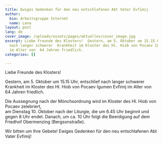 ```yaml
---
title: Ewiges Gedenken für den neu entschlafenen Abt Vater Evfimij
author:
  bio: Arbeitsgruppe Internet
  name: Lena
layout: post
lang: de
cover_image: /uploads/assets/pages/aktuelles/cover_image.jpg
excerpt: Liebe Freunde des Klosters!  Gestern, am 5. Oktober um 15.15 Uhr, entschlief
  nach langer schwerer  Krankheit im Kloster des Hl. Hiob von Pocaev Igumen Evfimij
  im Alter von  64 Jahren friedlich.
categories: []

---
```

Liebe Freunde des Klosters!

Gestern, am 5. Oktober um 15.15 Uhr, entschlief nach langer schwerer  Krankheit im Kloster des Hl. Hiob von Pocaev Igumen Evfimij im Alter von  64 Jahren friedlich.

Die Aussegnung nach der Mönchsordnung wird im Kloster des Hl. Hiob von Pocaev zelebriert,  
 am Dienstag 10. Oktober nach der Liturgie, die um 6.45 Uhr beginnt und  gegen 8 Uhr endet. Danach, um ca. 10 Uhr folgt die Beerdigung auf dem  Friedhof Obermenzing (Bergsonstraße).

Wir bitten um Ihre Gebete! Ewiges Gedenken für den neu entschlafenen Abt Vater Evfimij!
